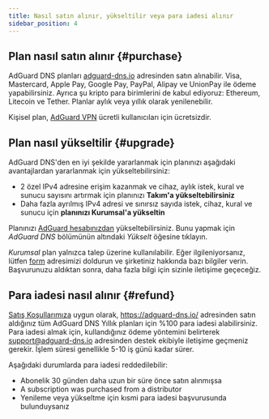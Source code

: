 ```yaml
---
title: Nasıl satın alınır, yükseltilir veya para iadesi alınır
sidebar_position: 4
---
```


## Plan nasıl satın alınır {#purchase}

AdGuard DNS planları [adguard-dns.io](https://adguard-dns.io/license.html) adresinden satın alınabilir. Visa, Mastercard, Apple Pay, Google Pay, PayPal, Alipay ve UnionPay ile ödeme yapabilirsiniz. Ayrıca şu kripto para birimlerini de kabul ediyoruz: Ethereum, Litecoin ve Tether. Planlar aylık veya yıllık olarak yenilenebilir.

Kişisel plan, [AdGuard VPN](https://adguard-vpn.com/welcome.html) ücretli kullanıcıları için ücretsizdir.

## Plan nasıl yükseltilir {#upgrade}

AdGuard DNS'den en iyi şekilde yararlanmak için planınızı aşağıdaki avantajlardan yararlanmak için yükseltebilirsiniz:

- 2 özel IPv4 adresine erişim kazanmak ve cihaz, aylık istek, kural ve sunucu sayısını artırmak için planınızı **Takım'a yükseltebilirsiniz**
- Daha fazla ayrılmış IPv4 adresi ve sınırsız sayıda istek, cihaz, kural ve sunucu için **planınızı Kurumsal'a yükseltin**

Planınızı [AdGuard hesabınızdan](https://my.adguard.com/account/licenses) yükseltebilirsiniz. Bunu yapmak için _AdGuard DNS_ bölümünün altındaki _Yükselt_ öğesine tıklayın.

_Kurumsal_ plan yalnızca talep üzerine kullanılabilir. Eğer ilgileniyorsanız, lütfen [form](https://surveys.adguard.com/dns_enterprise/form.html) adresimizi doldurun ve şirketiniz hakkında bazı bilgiler verin. Başvurunuzu aldıktan sonra, daha fazla bilgi için sizinle iletişime geçeceğiz.

## Para iadesi nasıl alınır {#refund}

[Satış Koşullarımıza](https://adguard-dns.io/terms-of-sale.html) uygun olarak, https://adguard-dns.io/ adresinden satın aldığınız tüm AdGuard DNS Yıllık planları için %100 para iadesi alabilirsiniz. Para iadesi almak için, kullandığınız ödeme yöntemini belirterek support@adguard-dns.io adresinden destek ekibiyle iletişime geçmeniz gerekir. İşlem süresi genellikle 5-10 iş günü kadar sürer.

Aşağıdaki durumlarda para iadesi reddedilebilir:

- Abonelik 30 günden daha uzun bir süre önce satın alınmışsa
- A subscription was purchased from a distributor
- Yenileme veya yükseltme için kısmi para iadesi başvurusunda bulunduysanız
